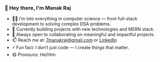 ### 👋 Hey there, I'm Manak Raj

- 👨‍💻 I’m into everything in computer science — from full-stack development to solving complex DSA problems.
- 🌱 Currently building projects with new technologies and MERN stack.
- 🤝 Always open to collaborating on meaningful and impactful projects.
- 📫 Reach me at: [7manakraj@gmail.com](mailto:7manakraj@gmail.com) or [LinkedIn](https://linkedin.com/in/manak-raj-427306282)
- ⚡ Fun fact: I don’t just code — I create things that matter.
- 😄 Pronouns: He/Him


<!---
ManakRaj-7/ManakRaj-7 is a ✨ special ✨ repository because its `README.md` (this file) appears on your GitHub profile.
You can click the Preview link to take a look at your changes.
--->
